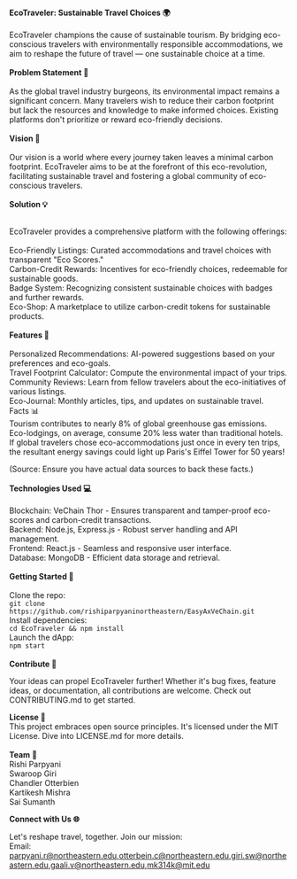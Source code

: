 <b>
EcoTraveler: Sustainable Travel Choices 🌍
</b>
</br>
</br>
EcoTraveler champions the cause of sustainable tourism. By bridging eco-conscious travelers with environmentally responsible accommodations, we aim to reshape the future of travel — one sustainable choice at a time.
</br>
</br>
<b>
Problem Statement 🚫</b></br>
</br>
As the global travel industry burgeons, its environmental impact remains a significant concern. Many travelers wish to reduce their carbon footprint but lack the resources and knowledge to make informed choices. Existing platforms don't prioritize or reward eco-friendly decisions.
<b> 
</br>
</br>
Vision 🌱
</b>
</br>
</br>
Our vision is a world where every journey taken leaves a minimal carbon footprint. EcoTraveler aims to be at the forefront of this eco-revolution, facilitating sustainable travel and fostering a global community of eco-conscious travelers.
<b></br>
</br>
Solution 💡</b></br>
</br>

EcoTraveler provides a comprehensive platform with the following offerings:</br>
</br>
Eco-Friendly Listings: Curated accommodations and travel choices with transparent "Eco Scores."</br>
Carbon-Credit Rewards: Incentives for eco-friendly choices, redeemable for sustainable goods.</br>
Badge System: Recognizing consistent sustainable choices with badges and further rewards.</br>
Eco-Shop: A marketplace to utilize carbon-credit tokens for sustainable products.</br>
</br>
<b>Features 🌟</b></br>
</br>
Personalized Recommendations: AI-powered suggestions based on your preferences and eco-goals.</br>
Travel Footprint Calculator: Compute the environmental impact of your trips.</br>
Community Reviews: Learn from fellow travelers about the eco-initiatives of various listings.</br>
Eco-Journal: Monthly articles, tips, and updates on sustainable travel.</br>
Facts 📊</br>
Tourism contributes to nearly 8% of global greenhouse gas emissions.</br>
Eco-lodgings, on average, consume 20% less water than traditional hotels.</br>
If global travelers chose eco-accommodations just once in every ten trips, the resultant energy savings could light up Paris's Eiffel Tower for 50 years!</br>

(Source: Ensure you have actual data sources to back these facts.)
</br>
</br>
<b>Technologies Used 💻</b></br>
</br>
Blockchain: VeChain Thor - Ensures transparent and tamper-proof eco-scores and carbon-credit transactions.</br>
Backend: Node.js, Express.js - Robust server handling and API management.</br>
Frontend: React.js - Seamless and responsive user interface.</br>
Database: MongoDB - Efficient data storage and retrieval.</br>
</br>
<b>Getting Started 🚀</b></br>
</br>
Clone the repo:</br>
```git clone https://github.com/rishiparpyaninortheastern/EasyAxVeChain.git```</br>
Install dependencies:</br>
```cd EcoTraveler && npm install```</br>
Launch the dApp:</br>
```npm start```</br>
</br>
<b>Contribute 🤝</b></br>

Your ideas can propel EcoTraveler further! Whether it's bug fixes, feature ideas, or documentation, all contributions are welcome. Check out CONTRIBUTING.md to get started.

<b>License 📄</b></br>
This project embraces open source principles. It's licensed under the MIT License. Dive into LICENSE.md for more details.
</br>
</br>
<b>Team 👥</b></br>
Rishi Parpyani</br>
Swaroop Giri</br>
Chandler Otterbien</br>
Kartikesh Mishra</br>
Sai Sumanth</br>



<b>Connect with Us 🌐</b></br>

Let's reshape travel, together. Join our mission:</br>
Email: parpyani.r@northeastern.edu,otterbein.c@northeastern.edu,giri.sw@northeastern.edu,gaali.v@northeastern.edu,mk314k@mit.edu
